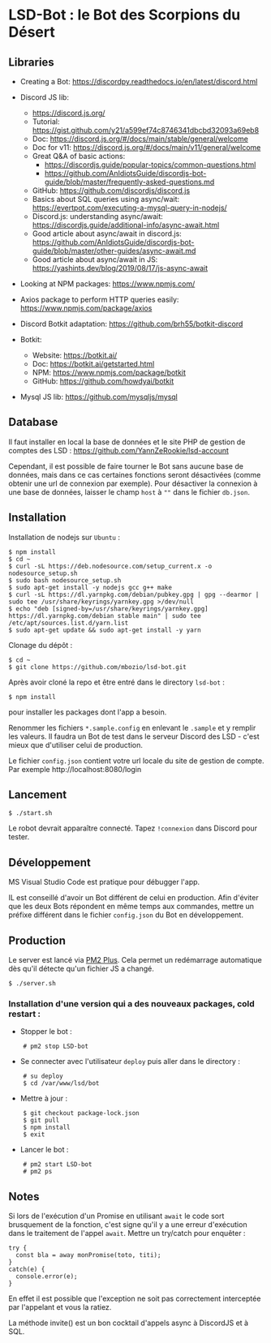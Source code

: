 LSD-Bot : le Bot des Scorpions du Désert
========================================

Libraries
---------

* Creating a Bot: https://discordpy.readthedocs.io/en/latest/discord.html
* Discord JS lib: 
  * https://discord.js.org/
  * Tutorial: https://gist.github.com/y21/a599ef74c8746341dbcbd32093a69eb8
  * Doc: https://discord.js.org/#/docs/main/stable/general/welcome
  * Doc for v11: https://discord.js.org/#/docs/main/v11/general/welcome
  * Great Q&A of basic actions: 
    * https://discordjs.guide/popular-topics/common-questions.html
    * https://github.com/AnIdiotsGuide/discordjs-bot-guide/blob/master/frequently-asked-questions.md
  * GitHub: https://github.com/discordjs/discord.js
  * Basics about SQL queries using async/wait: https://evertpot.com/executing-a-mysql-query-in-nodejs/
  * Discord.js: understanding async/await: https://discordjs.guide/additional-info/async-await.html
  * Good article about async/await in discord.js: https://github.com/AnIdiotsGuide/discordjs-bot-guide/blob/master/other-guides/async-await.md
  * Good article about async/await in JS: https://yashints.dev/blog/2019/08/17/js-async-await
* Looking at NPM packages: https://www.npmjs.com/
* Axios package to perform HTTP queries easily: https://www.npmjs.com/package/axios

* Discord Botkit adaptation: https://github.com/brh55/botkit-discord
* Botkit:
  * Website: https://botkit.ai/
  * Doc: https://botkit.ai/getstarted.html
  * NPM: https://www.npmjs.com/package/botkit
  * GitHub: https://github.com/howdyai/botkit
* Mysql JS lib: https://github.com/mysqljs/mysql

Database
--------

Il faut installer en local la base de données et le site PHP de gestion de comptes des LSD : https://github.com/YannZeRookie/lsd-account

Cependant, il est possible de faire tourner le Bot sans aucune base de données, mais dans ce cas certaines fonctions seront désactivées (comme obtenir une url de connexion par exemple).
Pour désactiver la connexion à une base de données, laisser le champ `host` à `""` dans le fichier `db.json`.

Installation
------------

Installation de nodejs sur `Ubuntu` :

    $ npm install
    $ cd ~
    $ curl -sL https://deb.nodesource.com/setup_current.x -o nodesource_setup.sh
    $ sudo bash nodesource_setup.sh
    $ sudo apt-get install -y nodejs gcc g++ make
    $ curl -sL https://dl.yarnpkg.com/debian/pubkey.gpg | gpg --dearmor | sudo tee /usr/share/keyrings/yarnkey.gpg >/dev/null
    $ echo "deb [signed-by=/usr/share/keyrings/yarnkey.gpg] https://dl.yarnpkg.com/debian stable main" | sudo tee /etc/apt/sources.list.d/yarn.list
    $ sudo apt-get update && sudo apt-get install -y yarn

Clonage du dépôt :

    $ cd ~
    $ git clone https://github.com/mbozio/lsd-bot.git

Après avoir cloné la repo et être entré dans le directory `lsd-bot` :

    $ npm install

pour installer les packages dont l'app a besoin.

Renommer les fichiers `*.sample.config` en enlevant le `.sample` et y remplir les valeurs. Il faudra un Bot de test dans le serveur Discord des LSD - c'est mieux que d'utiliser celui de production.

Le fichier `config.json` contient votre url locale du site de gestion de compte. Par exemple http://localhost:8080/login

Lancement
---------

    $ ./start.sh

Le robot devrait apparaître connecté. Tapez `!connexion` dans Discord pour tester.

Développement
-------------

MS Visual Studio Code est pratique pour débugger l'app.

IL est conseillé d'avoir un Bot différent de celui en production. Afin d'éviter que les deux Bots répondent
en même temps aux commandes, mettre un préfixe différent dans le fichier `config.json` du Bot en développement.

Production
----------

Le server est lancé via [PM2 Plus](https://doc.pm2.io/en/plus/overview/). Cela permet un redémarrage automatique dès qu'il détecte qu'un fichier JS a changé.

    $ ./server.sh

### Installation d'une version qui a des nouveaux packages, cold restart :

- Stopper le bot :
```
    # pm2 stop LSD-bot
```
- Se connecter avec l'utilisateur `deploy` puis aller dans le directory :
```
    # su deploy
    $ cd /var/www/lsd/bot
```
- Mettre à jour :
```
    $ git checkout package-lock.json
    $ git pull
    $ npm install
    $ exit
```
- Lancer le bot :
```
    # pm2 start LSD-bot
    # pm2 ps
```

Notes
-----

Si lors de l'exécution d'un Promise en utilisant `await` le code sort brusquement de la fonction, c'est signe
qu'il y a une erreur d'exécution dans le traitement de l'appel `await`. Mettre un try/catch pour enquêter :

    try {
      const bla = away monPromise(toto, titi);
    }
    catch(e) {
      console.error(e);
    }

En effet il est possible que l'exception ne soit pas correctement interceptée par l'appelant et vous la ratiez.

La méthode invite() est un bon cocktail d'appels async à DiscordJS et à SQL.

